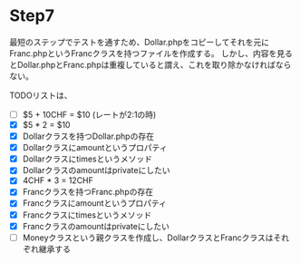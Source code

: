 # Step7

最短のステップでテストを通すため、Dollar.phpをコピーしてそれを元にFranc.phpというFrancクラスを持つファイルを作成する。
しかし、内容を見るとDollar.phpとFranc.phpは重複していると謂え、これを取り除かなければならない。


TODOリストは、
- [ ] $5 + 10CHF = $10 (レートが2:1の時)  
- [x] $5 * 2 = $10  
- [x] Dollarクラスを持つDollar.phpの存在
- [x] Dollarクラスにamountというプロパティ
- [x] Dollarクラスにtimesというメソッド
- [x] Dollarクラスのamountはprivateにしたい
- [x] 4CHF * 3 = 12CHF
- [x] Francクラスを持つFranc.phpの存在
- [x] Francクラスにamountというプロパティ
- [x] Francクラスにtimesというメソッド
- [x] Francクラスのamountはprivateにしたい
- [ ] Moneyクラスという親クラスを作成し、DollarクラスとFrancクラスはそれぞれ継承する
